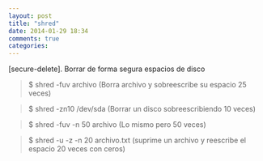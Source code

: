 ```yaml
---
layout: post
title: "shred"
date: 2014-01-29 18:34
comments: true
categories: 
---
```

[secure-delete]. Borrar de forma segura espacios de disco 

>$ shred -fuv  archivo    (Borra archivo y sobreescribe su espacio  25 veces)

>$ shred -zn10 /dev/sda (Borrar un disco sobreescribiendo 10 veces) 

>$ shred -fuv -n 50 archivo     (Lo mismo pero 50 veces)

>$ shred -u -z -n 20 archivo.txt  (suprime un archivo y reescribe el espacio 20 veces con ceros)

